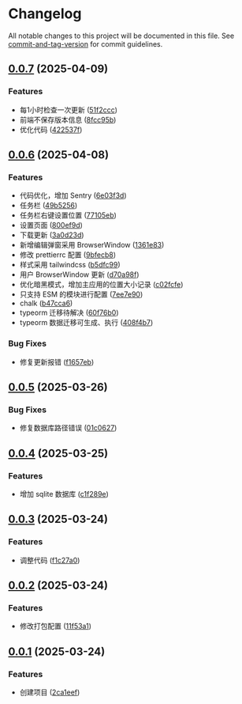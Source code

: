 # Changelog

All notable changes to this project will be documented in this file. See [commit-and-tag-version](https://github.com/absolute-version/commit-and-tag-version) for commit guidelines.

## [0.0.7](https://github.com/fxss5201/electron-vite-app/compare/v0.0.6...v0.0.7) (2025-04-09)


### Features

* 每1小时检查一次更新 ([51f2ccc](https://github.com/fxss5201/electron-vite-app/commit/51f2ccc813e7dcd732fc2e651e3651bd31d2bd76))
* 前端不保存版本信息 ([8fcc95b](https://github.com/fxss5201/electron-vite-app/commit/8fcc95bce1c919f2bb44ccf9e7ca467ec32505c3))
* 优化代码 ([422537f](https://github.com/fxss5201/electron-vite-app/commit/422537f851f980a9f64269b2b5af737b8085792a))

## [0.0.6](https://github.com/fxss5201/electron-vite-app/compare/v0.0.5...v0.0.6) (2025-04-08)


### Features

* 代码优化，增加 Sentry ([6e03f3d](https://github.com/fxss5201/electron-vite-app/commit/6e03f3d9980db1235bc6648b77600aa2bce3d269))
* 任务栏 ([49b5256](https://github.com/fxss5201/electron-vite-app/commit/49b525628b971a3c432eadd5a5cc69c149a38f7e))
* 任务栏右键设置位置 ([77105eb](https://github.com/fxss5201/electron-vite-app/commit/77105eb5b8c3abfb3bbca137aa204617815c34a3))
* 设置页面 ([800ef9d](https://github.com/fxss5201/electron-vite-app/commit/800ef9d2ead0b5ad1b3fc38a2785f5afba48308e))
* 下载更新 ([3a0d23d](https://github.com/fxss5201/electron-vite-app/commit/3a0d23d17d70bebb28a5bf4cc760f5823b0b2617))
* 新增编辑弹窗采用 BrowserWindow ([1361e83](https://github.com/fxss5201/electron-vite-app/commit/1361e83c429ee6b8bc71a85c68b17d095ff65a75))
* 修改 prettierrc 配置 ([9bfecb8](https://github.com/fxss5201/electron-vite-app/commit/9bfecb8dadaff9b7a90ab57ab06ce34f89113384))
* 样式采用 tailwindcss ([b5dfc99](https://github.com/fxss5201/electron-vite-app/commit/b5dfc99de7d3a077ce374c3d7e7fcb7c78701d0a))
* 用户 BrowserWindow 更新 ([d70a98f](https://github.com/fxss5201/electron-vite-app/commit/d70a98f407d6dd001744d5906367664b6c02d983))
* 优化暗黑模式，增加主应用的位置大小记录 ([c02fcfe](https://github.com/fxss5201/electron-vite-app/commit/c02fcfe1956f869276769f80a21ac7e7d4b54eab))
* 只支持 ESM 的模块进行配置 ([7ee7e90](https://github.com/fxss5201/electron-vite-app/commit/7ee7e90c2f533ee601ef5c062234927d5417ad1b))
* chalk ([b47cca6](https://github.com/fxss5201/electron-vite-app/commit/b47cca62d26452ae4469d8c1ad0a061864f3c183))
* typeorm 迁移待解决 ([60f76b0](https://github.com/fxss5201/electron-vite-app/commit/60f76b0159ea45e4d255fbf1fbfbcb1f15442a96))
* typeorm 数据迁移可生成、执行 ([408f4b7](https://github.com/fxss5201/electron-vite-app/commit/408f4b7425855f08940e136337202fc0d1515859))


### Bug Fixes

* 修复更新报错 ([f1657eb](https://github.com/fxss5201/electron-vite-app/commit/f1657ebdca1e87872f784fde91ce3d35242693fe))

## [0.0.5](https://github.com/fxss5201/electron-vite-app/compare/v0.0.4...v0.0.5) (2025-03-26)


### Bug Fixes

* 修复数据库路径错误 ([01c0627](https://github.com/fxss5201/electron-vite-app/commit/01c0627f38f85f36769504c9c49179b9fa0282a4))

## [0.0.4](https://github.com/fxss5201/electron-vite-app/compare/v0.0.3...v0.0.4) (2025-03-25)


### Features

* 增加 sqlite 数据库 ([c1f289e](https://github.com/fxss5201/electron-vite-app/commit/c1f289e467ae5f7e878e83b689d8cabd3abf93da))

## [0.0.3](https://github.com/fxss5201/electron-vite-app/compare/v0.0.2...v0.0.3) (2025-03-24)


### Features

* 调整代码 ([f1c27a0](https://github.com/fxss5201/electron-vite-app/commit/f1c27a0c6a881d6dd30dd6f63903902430357bb3))

## [0.0.2](https://github.com/fxss5201/electron-vite-app/compare/v0.0.1...v0.0.2) (2025-03-24)


### Features

* 修改打包配置 ([11f53a1](https://github.com/fxss5201/electron-vite-app/commit/11f53a136fca138165a6df9e5671e8568a165d1a))

## [0.0.1](https://github.com/fxss5201/electron-vite-app/compare/2ca1eef3c5b66e9bc50bc1ea0dcda102296d223f...v0.0.1) (2025-03-24)


### Features

* 创建项目 ([2ca1eef](https://github.com/fxss5201/electron-vite-app/commit/2ca1eef3c5b66e9bc50bc1ea0dcda102296d223f))
